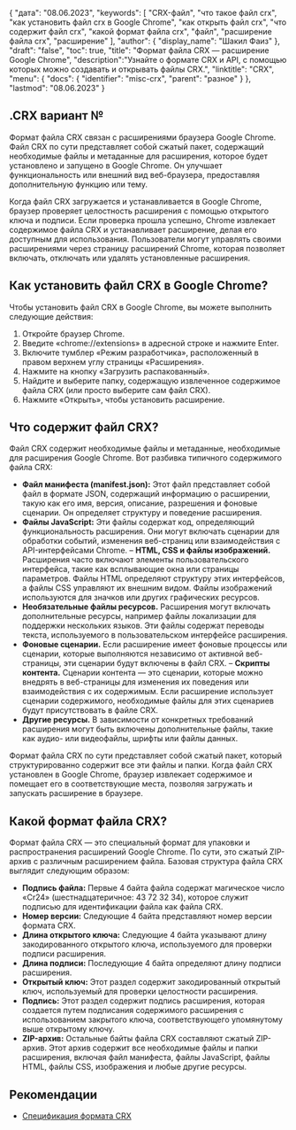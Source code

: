 {
"дата": "08.06.2023",
  "keywords": [
"CRX-файл",
"что такое файл crx",
"как установить файл crx в Google Chrome",
"как открыть файл crx",
"что содержит файл crx",
"какой формат файла crx",
"файл",
"расширение файла crx",
"расширение"
],
  "author": {
"display_name": "Шакил Фаиз"
},
"draft": "false",
"toc": true,
"title": "Формат файла CRX — расширение Google Chrome",
  "description":"Узнайте о формате CRX и API, с помощью которых можно создавать и открывать файлы CRX.",
"linktitle": "CRX",
  "menu": {
    "docs": {
      "identifier": "misc-crx",
"parent": "разное"
}
},
"lastmod": "08.06.2023"
}

## .CRX вариант №

Формат файла CRX связан с расширениями браузера Google Chrome. Файл CRX по сути представляет собой сжатый пакет, содержащий необходимые файлы и метаданные для расширения, которое будет установлено и запущено в Google Chrome. Он улучшает функциональность или внешний вид веб-браузера, предоставляя дополнительную функцию или тему.

Когда файл CRX загружается и устанавливается в Google Chrome, браузер проверяет целостность расширения с помощью открытого ключа и подписи. Если проверка прошла успешно, Chrome извлекает содержимое файла CRX и устанавливает расширение, делая его доступным для использования. Пользователи могут управлять своими расширениями через страницу расширений Chrome, которая позволяет включать, отключать или удалять установленные расширения.

## Как установить файл CRX в Google Chrome?

Чтобы установить файл CRX в Google Chrome, вы можете выполнить следующие действия:

1. Откройте браузер Chrome.
2. Введите «chrome://extensions» в адресной строке и нажмите Enter.
3. Включите тумблер «Режим разработчика», расположенный в правом верхнем углу страницы «Расширения».
4. Нажмите на кнопку «Загрузить распакованный».
5. Найдите и выберите папку, содержащую извлеченное содержимое файла CRX (или просто выберите сам файл CRX).
6. Нажмите «Открыть», чтобы установить расширение.

## Что содержит файл CRX?

Файл CRX содержит необходимые файлы и метаданные, необходимые для расширения Google Chrome. Вот разбивка типичного содержимого файла CRX:

- **Файл манифеста (manifest.json):** Этот файл представляет собой файл в формате JSON, содержащий информацию о расширении, такую как его имя, версия, описание, разрешения и фоновые сценарии. Он определяет структуру и поведение расширения.
- **Файлы JavaScript:** Эти файлы содержат код, определяющий функциональность расширения. Они могут включать сценарии для обработки событий, изменения веб-страниц или взаимодействия с API-интерфейсами Chrome.
– **HTML, CSS и файлы изображений.** Расширения часто включают элементы пользовательского интерфейса, такие как всплывающие окна или страницы параметров. Файлы HTML определяют структуру этих интерфейсов, а файлы CSS управляют их внешним видом. Файлы изображений используются для значков или других графических ресурсов.
- **Необязательные файлы ресурсов.** Расширения могут включать дополнительные ресурсы, например файлы локализации для поддержки нескольких языков. Эти файлы содержат переводы текста, используемого в пользовательском интерфейсе расширения.
- **Фоновые сценарии.** Если расширение имеет фоновые процессы или сценарии, которые выполняются независимо от активной веб-страницы, эти сценарии будут включены в файл CRX.
– **Скрипты контента.** Сценарии контента — это сценарии, которые можно внедрять в веб-страницы для изменения их поведения или взаимодействия с их содержимым. Если расширение использует сценарии содержимого, необходимые файлы для этих сценариев будут присутствовать в файле CRX.
- **Другие ресурсы.** В зависимости от конкретных требований расширения могут быть включены дополнительные файлы, такие как аудио- или видеофайлы, шрифты или файлы данных.

Формат файла CRX по сути представляет собой сжатый пакет, который структурированно содержит все эти файлы и папки. Когда файл CRX установлен в Google Chrome, браузер извлекает содержимое и помещает его в соответствующие места, позволяя загружать и запускать расширение в браузере.

## Какой формат файла CRX?

Формат файла CRX — это специальный формат для упаковки и распространения расширений Google Chrome. По сути, это сжатый ZIP-архив с различным расширением файла. Базовая структура файла CRX выглядит следующим образом:

- **Подпись файла:** Первые 4 байта файла содержат магическое число «Cr24» (шестнадцатеричное: 43 72 32 34), которое служит подписью для идентификации файла как файла CRX.
- **Номер версии:** Следующие 4 байта представляют номер версии формата CRX.
- **Длина открытого ключа:** Следующие 4 байта указывают длину закодированного открытого ключа, используемого для проверки подписи расширения.
- **Длина подписи:** Последующие 4 байта определяют длину подписи расширения.
- **Открытый ключ:** Этот раздел содержит закодированный открытый ключ, используемый для проверки целостности расширения.
- **Подпись:** Этот раздел содержит подпись расширения, которая создается путем подписания содержимого расширения с использованием закрытого ключа, соответствующего упомянутому выше открытому ключу.
- **ZIP-архив:** Остальные байты файла CRX составляют сжатый ZIP-архив. Этот архив содержит все необходимые файлы и папки расширения, включая файл манифеста, файлы JavaScript, файлы HTML, файлы CSS, изображения и любые другие ресурсы.

## Рекомендации
* [Спецификация формата CRX](https://groups.google.com/a/chromium.org/g/chromium-extensions/c/K3YIsNL_Et4)

